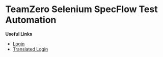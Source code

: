 # TeamZero Selenium SpecFlow Test Automation

**Useful Links**
- [Login]('http://localhost:3000/')
- [Translated Login]('http://localhost:3000/')